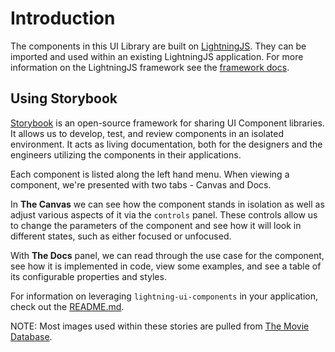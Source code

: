 # Introduction

The components in this UI Library are built on [LightningJS](https://github.com/rdkcentral/Lightning). They can be imported and used within an existing LightningJS application. For more information on the LightningJS framework see the [framework docs](https://rdkcentral.github.io/Lightning/docs/introduction/introduction).

## Using Storybook

[Storybook](https://storybook.js.org/) is an open-source framework for sharing UI Component libraries. It allows us to develop, test, and review components in an isolated environment. It acts as living documentation, both for the designers and the engineers utilizing the components in their applications.

Each component is listed along the left hand menu. When viewing a component, we're presented with two tabs - Canvas and Docs.

In **The Canvas** we can see how the component stands in isolation as well as adjust various aspects of it via the `controls` panel. These controls allow us to change the parameters of the component and see how it will look in different states, such as either focused or unfocused.

With **The Docs** panel, we can read through the use case for the component, see how it is implemented in code, view some examples, and see a table of its configurable properties and styles.

For information on leveraging `lightning-ui-components` in your application, check out the [README.md](../?path=/story/docs-read-me).

NOTE: Most images used within these stories are pulled from [The Movie Database](https://www.themoviedb.org/).
